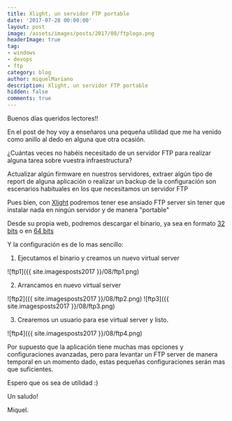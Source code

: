 ```yaml
---
title: Xlight, un servidor FTP portable
date: '2017-07-28 00:00:00'
layout: post
image: /assets/images/posts/2017/08/ftplogo.png
headerImage: true
tag:
- windows
- devops
- ftp
category: blog
author: miquelMariano
description: Xlight, un servidor FTP portable
hidden: false
comments: true
---
```


Buenos días queridos lectores!!

En el post de hoy voy a enseñaros una pequeña utilidad que me ha venido como anillo al dedo en alguna que otra ocasión.

¿Cuántas veces no habéis necesitado de un servidor FTP para realizar alguna tarea sobre vuestra infraestructura? 

Actualizar algún firmware en nuestros servidores, extraer algún tipo de report de alguna aplicación o realizar un backup de la configuración son escenarios habituales en los que necesitamos un servidor FTP

Pues bien, con [Xlight](https://www.xlightftpd.com/) podremos tener ese ansiado FTP server sin tener que instalar nada en ningún servidor y de manera "portable"

Desde su propia web, podremos descargar el binario, ya sea en formato [32 bits](http://www.xftpserver.com/download/xlight.zip) o en [64 bits](http://www.xftpserver.com/download/xlight-x64.zip)

Y la configuración es de lo mas sencillo:

1) Ejecutamos el binario y creamos un nuevo virtual server

![ftp1]({{ site.imagesposts2017 }}/08/ftp1.png)

2) Arrancamos en nuevo virtual server

![ftp2]({{ site.imagesposts2017 }}/08/ftp2.png)
![ftp3]({{ site.imagesposts2017 }}/08/ftp3.png)

3) Crearemos un usuario para ese virtual server y listo.

![ftp4]({{ site.imagesposts2017 }}/08/ftp4.png)

Por supuesto que la aplicación tiene muchas mas opciones y configuraciones avanzadas, pero para levantar un FTP server de manera temporal en un momento dado, estas pequeñas configuraciones serán mas que suficientes.

Espero que os sea de utilidad :)

Un saludo!



Miquel.
